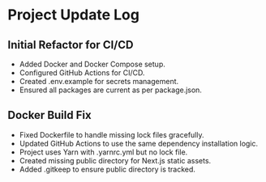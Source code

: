 # Project Update Log

## Initial Refactor for CI/CD
- Added Docker and Docker Compose setup.
- Configured GitHub Actions for CI/CD.
- Created .env.example for secrets management.
- Ensured all packages are current as per package.json.

## Docker Build Fix
- Fixed Dockerfile to handle missing lock files gracefully.
- Updated GitHub Actions to use the same dependency installation logic.
- Project uses Yarn with .yarnrc.yml but no lock file.
- Created missing public directory for Next.js static assets.
- Added .gitkeep to ensure public directory is tracked. 